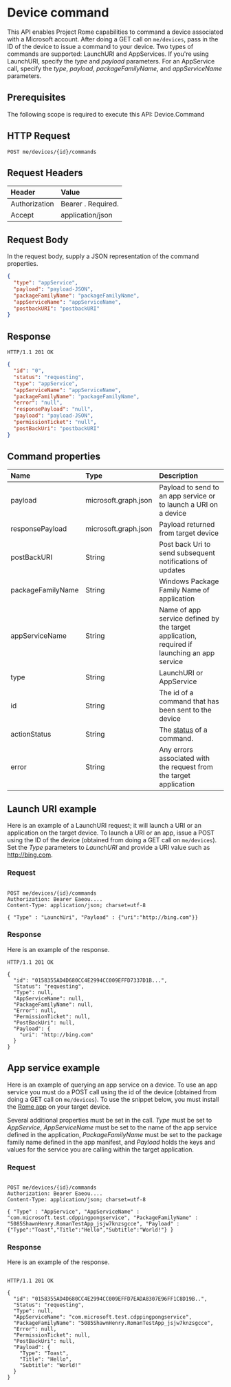# Device command

This API enables Project Rome capabilities to command a device associated with a Microsoft account. After doing a GET call on `me/devices`, pass in the ID of the device to issue a command to your device. Two types of commands are supported: LaunchURI and AppServices. If you're using LaunchURI, specify the *type* and *payload* parameters. For an AppService call, specify the 
*type*, *payload*, *packageFamilyName*, and *appServiceName* parameters.

## Prerequisites

The following scope is required to execute this API: Device.Command

## HTTP Request

<!-- { "blockType": "ignored" } -->

```http
POST me/devices/{id}/commands
```

## Request Headers


| Header |Value
|:----|:------|
|Authorization| Bearer <token>. Required. |
|Accept | application/json |


## Request Body

In the request body, supply a JSON representation of the command properties.

```json
{
  "type": "appService",
  "payload": "payload-JSON",
  "packageFamilyName": "packageFamilyName",
  "appServiceName": "appServiceName",
  "postbackURI": "postbackURI"
}
```

## Response

```http
HTTP/1.1 201 OK
```

```json
{
  "id": "0",
  "status": "requesting",
  "type": "appService",
  "appServiceName": "appServiceName",
  "packageFamilyName": "packageFamilyName",
  "error": "null",
  "responsePayload": "null",
  "payload": "payload-JSON",
  "permissionTicket": "null",
  "postBackUri": "postbackURI"
}
```
## Command properties 

|Name| Type | Description|
|:----|:------|:------|
payload | microsoft.graph.json| Payload to send to an app service or to launch a URI on a device |
responsePayload | microsoft.graph.json| Payload returned from target device |
postBackURI | String | Post back Uri to send subsequent notifications of updates |
packageFamilyName | String | Windows Package Family Name of application |
appServiceName | String | Name of app service defined by the target application, required if launching an app service |
type| String | LaunchURI or AppService |
id| String | The id of a command that has been sent to the device |
actionStatus | String | The [status](get_device_command_status.md) of a command. |
error| String| Any errors associated with the request from the target application |

## Launch URI example

Here is an example of a LaunchURI request; it will launch a URI or an application on the target device. To launch a URI or an app, issue a POST using the ID of the device (obtained from doing a GET call on `me/devices`). Set the *Type* parameters to *LaunchURI* and provide a URI value such as http://bing.com.

### Request

<!-- {
  "blockType": "request",
  "name": "post_command"
}-->

```http

POST me/devices/{id}/commands
Authorization: Bearer Eaeou....
Content-Type: application/json; charset=utf-8

{ "Type" : "LaunchUri", "Payload" : {"uri":"http://bing.com"}}

```

### Response 

Here is an example of the response.

<!-- {
  "blockType": "response",
  "truncated": false,
  "@odata.type": "microsoft.graph.commandobject",
  "isCollection": true
} -->

```http
HTTP/1.1 201 OK

{
  "id": "0158355AD4D680CC4E2994CC009EFFD7337D1B...",
  "Status": "requesting",
  "Type": null,
  "AppServiceName": null,
  "PackageFamilyName": null,
  "Error": null,
  "PermissionTicket": null,
  "PostBackUri": null,
  "Payload": {
    "uri": "http://bing.com"
  }
}

```


## App service example

Here is an example of querying an app service on a device. To use an app service you must do a POST call using the id of the device (obtained from doing a GET call on `me/devices`). To use the snippet below, you must install the [Rome app](https://aka.ms/romanapp) on your target device.

Several additional properties must be set in the call. *Type* must be set to *AppService*, *AppServiceName* must be set to the name of the app service defined in the application, *PackageFamilyName* must be set to the package family name defined in the app manifest, and *Payload* holds the keys and values for the service you are calling within the target application.

### Request

<!-- {
  "blockType": "request",
  "name": "post_command"
}-->

```http

POST me/devices/{id}/commands
Authorization: Bearer Eaeou....
Content-Type: application/json; charset=utf-8

{ "Type" : "AppService", "AppServiceName" : "com.microsoft.test.cdppingpongservice", "PackageFamilyName" : "5085ShawnHenry.RomanTestApp_jsjw7knzsgcce", "Payload" : {"Type":"Toast","Title":"Hello","Subtitle":"World!"} }

```

### Response
Here is an example of the response.

<!-- {
  "blockType": "response",
  "truncated": false,
  "@odata.type": "microsoft.graph.commandobject",
  "isCollection": true
} -->


```http

HTTP/1.1 201 OK

{
  "id": "0158355AD4D680CC4E2994CC009EFFD7EADA8307E96FF1C8D19B..",
  "Status": "requesting",
  "Type": null,
  "AppServiceName": "com.microsoft.test.cdppingpongservice",
  "PackageFamilyName": "5085ShawnHenry.RomanTestApp_jsjw7knzsgcce",
  "Error": null,
  "PermissionTicket": null,
  "PostBackUri": null,
  "Payload": {
    "Type": "Toast",
    "Title": "Hello",
    "Subtitle": "World!"
  }
}

```
